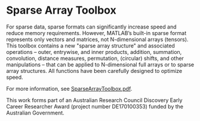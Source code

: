 # Sparse Array Toolbox

For sparse data, sparse formats can significantly increase speed and reduce memory requirements. However, MATLAB’s built-in sparse format represents only vectors and matrices, not N-dimensional arrays (tensors). This toolbox contains a new "sparse array structure" and associated operations – outer, entrywise, and inner products, addition, summation, convolution, distance measures, permutation, (circular) shifts, and other manipulations – that can be applied to N-dimensional full arrays or to sparse array structures. All functions have been carefully designed to optimize speed.

For more information, see [SparseArrayToolbox.pdf](https://github.com/andymilne/Sparse-Array-Toolbox/blob/master/SparseArrayToolbox.pdf).

This work forms part of an Australian Research Council Discovery Early Career Researcher Award (project number DE170100353) funded by the Australian Government.
